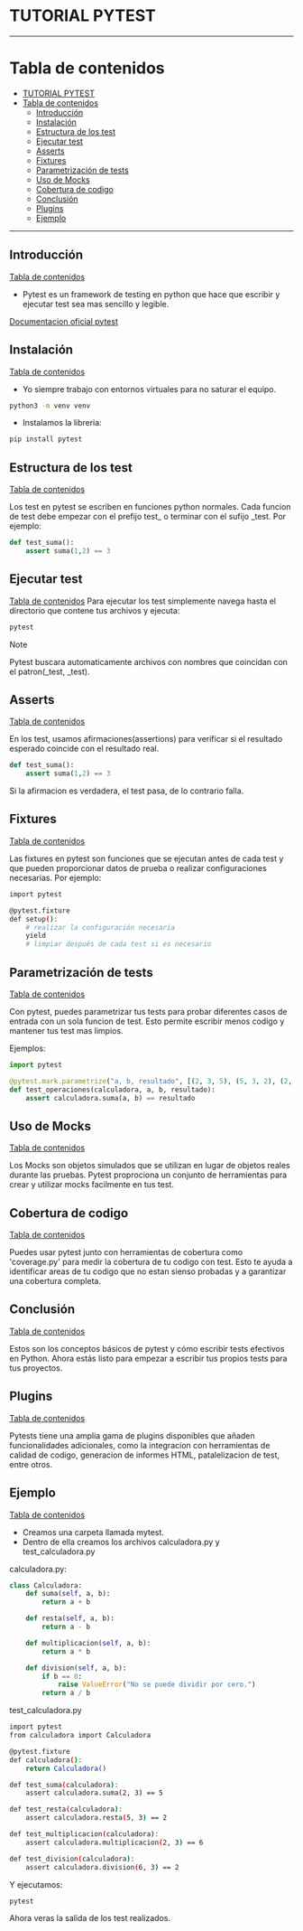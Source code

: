 # TUTORIAL PYTEST
------------------

[//]: # (version: 1.0)
[//]: # (author: Jose Carlos Limones)
[//]: # (date: 2024-02-22)



# Tabla de contenidos
- [TUTORIAL PYTEST](#tutorial-pytest)
- [Tabla de contenidos](#tabla-de-contenidos)
  - [Introducción](#introducción)
  - [Instalación](#instalación)
  - [Estructura de los test](#estructura-de-los-test)
  - [Ejecutar test](#ejecutar-test)
  - [Asserts](#asserts)
  - [Fixtures](#fixtures)
  - [Parametrización de tests](#parametrización-de-tests)
  - [Uso de Mocks](#uso-de-mocks)
  - [Cobertura de codigo](#cobertura-de-codigo)
  - [Conclusión](#conclusión)
  - [Plugins](#plugins)
  - [Ejemplo](#ejemplo)

------------------

## Introducción
[Tabla de contenidos](#tabla-de-contenidos)

- Pytest es un framework de testing en python que hace que escribir y ejecutar test sea mas sencillo y legible.

[Documentacion oficial pytest](https://docs.pytest.org/en/7.1.x/contents.html)

## Instalación
[Tabla de contenidos](#tabla-de-contenidos)

- Yo siempre trabajo con entornos virtuales para no saturar el equipo.
```bash
python3 -m venv venv
```
- Instalamos la libreria:
```bash
pip install pytest
```

## Estructura de los test
[Tabla de contenidos](#tabla-de-contenidos)

Los test en pytest se escriben en funciones python normales. Cada funcion de test debe empezar con el prefijo test_ o terminar con el sufijo _test.
Por ejemplo:
```python
def test_suma():
    assert suma(1,2) == 3
```

## Ejecutar test
[Tabla de contenidos](#tabla-de-contenidos)
Para ejecutar los test simplemente navega hasta el directorio que contene tus archivos y ejecuta:
```bash
pytest
```

> [!NOTE]
Pytest buscara automaticamente archivos  con nombres que coincidan con el patron(_test, _test).

## Asserts
[Tabla de contenidos](#tabla-de-contenidos)

En los test, usamos afirmaciones(assertions) para verificar si el resultado esperado coincide con el resultado real.
```python
def test_suma():
    assert suma(1,2) == 3
```
Si la afirmacion es verdadera, el test pasa, de lo contrario falla.


## Fixtures
[Tabla de contenidos](#tabla-de-contenidos)

Las fixtures en pytest son funciones que se ejecutan antes de cada test y que pueden proporcionar datos de prueba o realizar configuraciones necesarias.
Por ejemplo:
```bash
import pytest

@pytest.fixture
def setup():
    # realizar la configuración necesaria
    yield
    # limpiar después de cada test si es necesario
```

## Parametrización de tests
[Tabla de contenidos](#tabla-de-contenidos)

Con pytest, puedes parametrizar tus tests para probar diferentes casos de entrada con un sola funcion de test. Esto permite escribir menos codigo y mantener tus test mas limpios.

Ejemplos:

```python
import pytest

@pytest.mark.parametrize("a, b, resultado", [(2, 3, 5), (5, 3, 2), (2, 3, 6)])
def test_operaciones(calculadora, a, b, resultado):
    assert calculadora.suma(a, b) == resultado
```

## Uso de Mocks
[Tabla de contenidos](#tabla-de-contenidos)

Los Mocks son objetos simulados que se utilizan en lugar de objetos reales durante las pruebas. Pytest proprociona un conjunto de herramientas para crear y utilizar mocks facilmente en tus test.

## Cobertura de codigo
[Tabla de contenidos](#tabla-de-contenidos)

Puedes usar pytest junto con herramientas de cobertura como 'coverage.py' para medir la cobertura de tu codigo con test. Esto te ayuda a identificar areas de tu codigo que no estan sienso probadas y a garantizar una cobertura completa.



## Conclusión
[Tabla de contenidos](#tabla-de-contenidos)

Estos son los conceptos básicos de pytest y cómo escribir tests efectivos en Python. Ahora estás listo para empezar a escribir tus propios tests para tus proyectos.

## Plugins
[Tabla de contenidos](#tabla-de-contenidos)

Pytests tiene una amplia gama de plugins disponibles que añaden funcionalidades adicionales, como la integracion con herramientas de calidad de codigo, generacion de informes HTML, patalelizacion de test, entre otros.

## Ejemplo
[Tabla de contenidos](#tabla-de-contenidos)

- Creamos una carpeta llamada mytest.
- Dentro de ella creamos los archivos calculadora.py y test_calculadora.py

calculadora.py:
```python
class Calculadora:
    def suma(self, a, b):
        return a + b

    def resta(self, a, b):
        return a - b

    def multiplicacion(self, a, b):
        return a * b

    def division(self, a, b):
        if b == 0:
            raise ValueError("No se puede dividir por cero.")
        return a / b
```

test_calculadora.py
```bash
import pytest
from calculadora import Calculadora

@pytest.fixture
def calculadora():
    return Calculadora()

def test_suma(calculadora):
    assert calculadora.suma(2, 3) == 5

def test_resta(calculadora):
    assert calculadora.resta(5, 3) == 2

def test_multiplicacion(calculadora):
    assert calculadora.multiplicacion(2, 3) == 6

def test_division(calculadora):
    assert calculadora.division(6, 3) == 2
```

Y ejecutamos:
```bash
pytest
```

Ahora veras la salida de los test realizados.